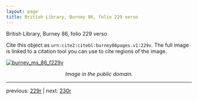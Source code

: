```yaml
---
layout: page
title: British Library, Burney 86, folio 229 verso
---
```


British Library, Burney 86, folio 229 verso

Cite this object as `urn:cite2:citebl:burney86pages.v1:229v`.  The full image is linked to a citation tool you can use to cite regions of the image.

[![burney_ms_86_f229v](http://www.homermultitext.org/iipsrv?IIIF=/project/homer/pyramidal/deepzoom/citebl/burney86imgs/v1/burney_ms_86_f229v.tif/full/800,/0/default.jpg)](http://www.homermultitext.org/ict2/?urn=urn:cite2:citebl:burney86imgs.v1:burney_ms_86_f229v) 

<p style="text-align: center; font-style: italic;">Image in the public domain.</p>

---

previous: [229r](../229r/) | next: [230r](../230r/)